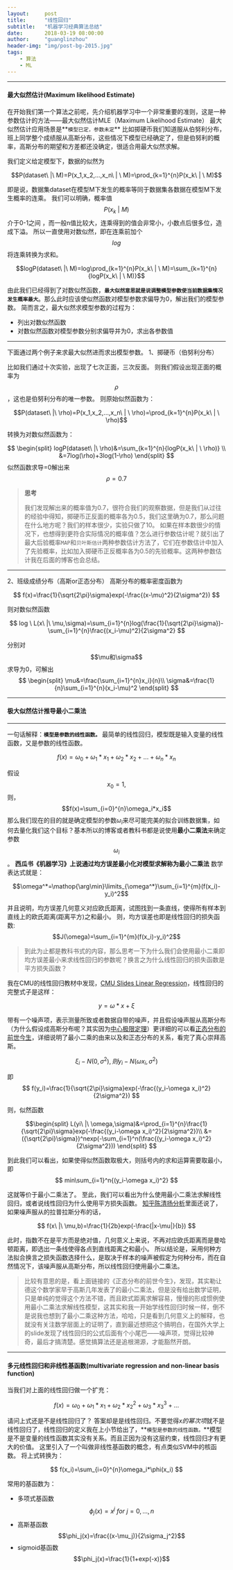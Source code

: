 ```yaml
---
layout:     post
title:      "线性回归"
subtitle:   "机器学习经典算法总结"
date:       2018-03-19 08:00:00
author:     "guanglinzhou"
header-img: "img/post-bg-2015.jpg"
tags:
    - 算法
    - ML
---
```


<script type="text/javascript" async src="https://cdn.mathjax.org/mathjax/latest/MathJax.js?config=TeX-MML-AM_CHTML"> </script>

----------
#### 最大似然估计(Maximum likelihood Estimate)

在开始我们第一个算法之前呢，先介绍机器学习中一个非常重要的准则，这是一种参数估计的方法——最大似然估计MLE（Maximum Likelihood Estimate）
最大似然估计应用场景是**`模型已定，参数未定`** 比如掷硬币我们知道服从伯努利分布，班上同学整个成绩服从高斯分布，这些情况下模型已经确定了，但是伯努利的概率，高斯分布的期望和方差都还没确定，很适合用最大似然求解。

我们定义给定模型下，数据的似然为

$$P(dataset\ |\ M)=P(x_1,x_2,...,x_n\ | \ M)=\prod_{k=1}^{n}P(x_k\ | \ M)$$

即是说，数据集dataset在模型M下发生的概率等同于数据集各数据在模型M下发生概率的连乘。
我们可以明确，概率值$$P(x_k\ | \ M)$$介于0-1之间 ，而一般n值比较大，连乘得到的值会非常小，小数点后很多位，造成下溢。
所以一直使用对数似然，即在连乘前加个$$log$$将连乘转换为求和。

$$logP(dataset\ |\ M)=log\prod_{k=1}^{n}P(x_k\ | \ M)=\sum_{k=1}^{n}{logP(x_k\ | \ M)}$$

由此我们已经得到了对数似然函数，**`最大似然意思就是说调整模型参数使当前数据集情况发生概率最大`**。那么此时应该使似然函数对模型参数求偏导为0，解出我们的模型参数。
简而言之，最大似然求模型参数的过程为：
- 列出对数似然函数
- 对数似然函数对模型参数分别求偏导并为0，求出各参数值


----------
下面通过两个例子来求最大似然进而求出模型参数。
1、掷硬币（伯努利分布）

比如我们通过十次实验，出现了七次正面，三次反面。
则我们假设出现正面的概率为$$\rho$$，这也是伯努利分布的唯一参数。
则原始似然函数为：

$$P(dataset\ |\ \rho)=P(x_1,x_2,...,x_n\ | \ \rho)=\prod_{k=1}^{n}P(x_k\ | \ \rho)$$

转换为对数似然函数为：

$$
\begin{split}
logP(dataset\ |\ \rho)&=\sum_{k=1}^{n}{logP(x_k\ | \ \rho)} \\
&=7log(\rho)+3log(1-\rho)
\end{split}
$$
似然函数求导=0解出来$$\rho=0.7$$

>**思考**
>
>我们发现解出来的概率值为0.7，很符合我们的观察数据，但是我们从过往的经验中得知，掷硬币正反面的概率各为0.5，我们这里确为0.7，那么问题在什么地方呢？我们的样本很少，实验只做了10。
>如果在样本数很少的情况下，也想得到更符合实际情况的概率值？怎么进行参数估计呢？就引出了最大后验概率`MAP`和`贝叶斯估计`两种参数估计方法了，它们在参数估计中加入了先验概率，比如加入掷硬币正反概率各为0.5的先验概率。这两种参数估计我在后面的博客也会总结。


----------
2、班级成绩分布（高斯or正态分布）
高斯分布的概率密度函数为

$$
f(x)=\frac{1}{\sqrt{2\pi}\sigma}exp(-\frac{(x-\mu)^2}{2\sigma^2})
$$

则对数似然函数

$$
log \ L(x\ |\ \mu,\sigma)=\sum_{i=1}^{n}log(\frac{1}{\sqrt{2\pi}\sigma})-\sum_{i=1}^{n}\frac{(x_i-\mu)^2}{2\sigma^2}
$$

分别对$$\mu和\sigma$$求导为0，可解出
$$
\begin{split}
\mu&=\frac{\sum_{i=1}^{n}x_i}{n}\\
\sigma&=\frac{1}{n}\sum_{i=1}^{n}(x_i-\mu)^2
\end{split}
$$


----------
#### 极大似然估计推导最小二乘法


----------
一句话解释：**`模型是参数的线性函数。`**
最简单的线性回归，模型既是输入变量的线性函数，又是参数的线性函数。

$$f(x)=\omega_0+\omega_1*x_1+\omega_2*x_2+...+\omega_n*x_n$$

假设$$x_0=1,$$则，$$f(x)=\sum_{i=0}^{n}\omega_i*x_i$$
那么我们现在的目的就是确定模型的参数$\omega_i$来尽可能完美的拟合训练数据集，如何去量化我们这个目标？基本所以的博客或者教科书都是说使用**最小二乘法**来确定参数$$\omega_i$$。
**西瓜书《机器学习》上说通过均方误差最小化对模型求解称为最小二乘法**
数学表达式就是：

$$\omega^*=\mathop{\arg\min}\limits_{\omega^*}\sum_{i=1}^{m}(f(x_i)-y_i)^2$$

并且说明，均方误差几何意义对应欧氏距离，试图找到一条直线，使得所有样本到直线上的欧氏距离(距离平方)之和最小。
则，均方误差也即是线性回归的损失函数:
$$J(\omega)=\sum_{i=1}^{m}(f(x_i)-y_i)^2$$

>到此为止都是教科书式的内容，那么思考一下为什么我们会使用最小二乘即均方误差最小来求线性回归的参数呢？换言之为什么线性回归的损失函数是平方损失函数？

我在CMU的线性回归教材中发现，[CMU Slides  Linear Regression](http://www.cs.cmu.edu/~epxing/Class/10701/slides/Reg15.pdf)，线性回归的完整式子是这样：

$$y=\omega*x+\xi$$

带有一个噪声项，表示测量所致或者数据自带的噪声，并且假设噪声服从高斯分布（为什么假设成高斯分布呢？其实因为[中心极限定理](https://zh.wikipedia.org/wiki/%E4%B8%AD%E5%BF%83%E6%9E%81%E9%99%90%E5%AE%9A%E7%90%86)）更详细的可以看[正态分布的前世今生](http://www.medicine.mcgill.ca/epidemiology/hanley/bios601/Mean-Quantile/intro-normal-distribution-2.pdf)，详细说明了最小二乘的由来以及和正态分布的关系，看完了真心崇拜高斯。

$$\xi_i-N(0,\sigma^2),则y_i-N(\omega x_i,\sigma^2)$$

即
$$
f(y_i)=\frac{1}{\sqrt{2\pi}\sigma}exp(-\frac{(y_i-\omega x_i)^2}{2\sigma^2})
$$

则，似然函数

$$\begin{split}
L(yi\ |\ \omega,\sigma)&=\prod_{i=1}^{n}\frac{1}{\sqrt{2\pi}\sigma}exp(-\frac{(y_i-\omega x_i)^2}{2\sigma^2})\\
&=({\sqrt{2\pi}\sigma})^nexp(-\sum_{i=1}^n(\frac{(y_i-\omega x_i)^2}{2\sigma^2}))
\end{split}
$$

到此我们可以看出，如果使得似然函数取极大，则括号内的求和运算需要取最小，即
$$
min\sum_{i=1}^n{(y_i-\omega x_i)^2}
$$

这就等价于最小二乘法了。
至此，我们可以看出为什么使用最小二乘法求解线性回归，或者说线性回归为什么使用平方损失函数。
[知乎陈清扬分析](https://www.zhihu.com/question/24095027)里面还说了，如果噪声服从的拉普拉斯分布的话，

$$
f(x\ |\ \mu,b)=\frac{1}{2b}exp(-\frac{|x-\mu|}{b})
$$

此时，指数不在是平方而是绝对值，几何意义上来说，不再对应欧氏距离而是曼哈顿距离，即选出一条线使得各点到直线距离之和最小。
所以结论是，采用何种方法拟合换言之损失函数选择什么，是取决于样本的噪声被假定为何种分布，而在自然情况下，该噪声服从高斯分布，所以线性回归使用最小二乘法。
>比较有意思的是，看上面链接的《正态分布的前世今生》，发现，其实勒让德这个数学家早于高斯几年发表了的最小二乘法，但是没有给出数学证明，只是单纯的觉得这个方法不错，而且欧式距离求解容易，慢慢的形成惯例使用最小二乘法求解线性模型，这其实和我一开始学线性回归时候一样，倒不是说我也想到了最小二乘这种方法，哈哈，只是看到几何意义上的解释，也就没有关注数学层面上的证明了，直到最近想把这个搞明白，在国外大学上的slide发现了线性回归的公式后面有个小尾巴——噪声项，觉得比较神奇，最后才搞清楚。感觉搞算法还是追根溯源，才能豁然开朗。

----------
#### 多元线性回归和非线性基函数(multivariate regression and non-linear basis function)
当我们对上面的线性回归做一个扩充：

$$
f(x)=\omega_0+\omega_1*x_1+\omega_2*x_2^2+\omega_3*x_3^3+...
$$

请问上式还是不是线性回归了？
答案却是是线性回归。不要觉得$x的幂次项$就不是线性回归了，线性回归的定义我在上小节给出了，**`模型是参数的线性函数。`**模型是不是变量的线性函数其实没有关系。而且正因为没有这层约束，线性回归才有更大的价值。
这里引入了一个叫做非线性基函数的概念，有点类似SVM中的核函数。
将上式转换为：

$$
f(x_i)=\sum_{i=0}^{n}\omega_i*\phi(x_i)
$$

常用的基函数为：
- 多项式基函数 $$\phi_j(x)=x^j \ for\  j=0,...,n$$
- 高斯基函数 $$\phi_j(x)=\frac{(x-\mu_j)}{2\sigma_j^2}$$
- sigmoid基函数 $$\phi_j(x)=\frac{1}{1+exp(-x)}$$

